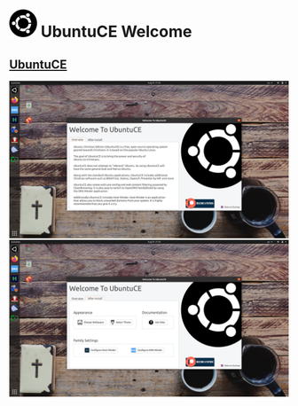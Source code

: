 <h1><img src="https://raw.githubusercontent.com/jeremehancock/ubuntu-ce-welcome/main/ubuntu-logo.png" height="50" /> UbuntuCE Welcome</h1>

## [UbuntuCE](https://ubuntuce.com/)

<img src="https://raw.githubusercontent.com/jeremehancock/ubuntu-ce-welcome/main/welcome-to-ubuntu-ce-desktop-overview.png" />

<img src="https://raw.githubusercontent.com/jeremehancock/ubuntu-ce-welcome/main/welcome-to-ubuntu-ce-desktop-after-install-tab.png" />
